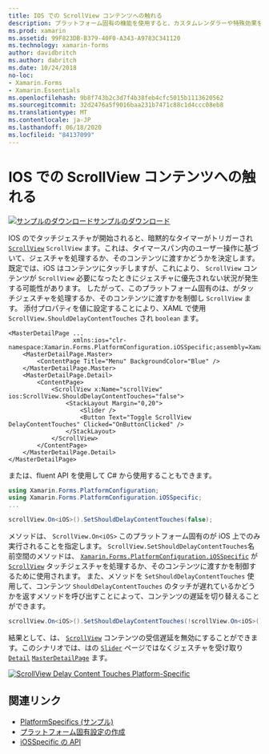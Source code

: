 ```yaml
---
title: IOS での ScrollView コンテンツへの触れる
description: プラットフォーム固有の機能を使用すると、カスタムレンダラーや特殊効果を実装することなく、特定のプラットフォームでのみ使用できる機能を使用できます。 この記事では、ScrollView がタッチジェスチャを処理するか、そのコンテンツに渡すかを制御する iOS プラットフォーム固有のを使用する方法について説明します。
ms.prod: xamarin
ms.assetid: 99F823DB-B379-40F0-A343-A9783C341120
ms.technology: xamarin-forms
author: davidbritch
ms.author: dabritch
ms.date: 10/24/2018
no-loc:
- Xamarin.Forms
- Xamarin.Essentials
ms.openlocfilehash: 9b8f743b2c3d7f4b38feb4cfc5015b1113620562
ms.sourcegitcommit: 32d2476a5f9016baa231b7471c88c1d4ccc08eb8
ms.translationtype: MT
ms.contentlocale: ja-JP
ms.lasthandoff: 06/18/2020
ms.locfileid: "84137099"
---
```

# <a name="scrollview-content-touches-on-ios"></a>IOS での ScrollView コンテンツへの触れる

[![サンプルのダウンロード](~/media/shared/download.png)サンプルのダウンロード](https://docs.microsoft.com/samples/xamarin/xamarin-forms-samples/userinterface-platformspecifics)

IOS のでタッチジェスチャが開始されると、暗黙的なタイマーがトリガーされ [`ScrollView`](xref:Xamarin.Forms.ScrollView) `ScrollView` ます。これは、タイマースパン内のユーザー操作に基づいて、ジェスチャを処理するか、そのコンテンツに渡すかどうかを決定します。 既定では、iOS はコンテンツにタッチしますが、これにより、 `ScrollView` コンテンツが `ScrollView` 必要になったときにジェスチャに優先されない状況が発生する可能性があります。 したがって、このプラットフォーム固有のは、がタッチジェスチャを処理するか、そのコンテンツに渡すかを制御し `ScrollView` ます。 添付プロパティを値に設定することにより、XAML で使用 `ScrollView.ShouldDelayContentTouches` され `boolean` ます。

```xaml
<MasterDetailPage ...
                  xmlns:ios="clr-namespace:Xamarin.Forms.PlatformConfiguration.iOSSpecific;assembly=Xamarin.Forms.Core">
    <MasterDetailPage.Master>
        <ContentPage Title="Menu" BackgroundColor="Blue" />
    </MasterDetailPage.Master>
    <MasterDetailPage.Detail>
        <ContentPage>
            <ScrollView x:Name="scrollView" ios:ScrollView.ShouldDelayContentTouches="false">
                <StackLayout Margin="0,20">
                    <Slider />
                    <Button Text="Toggle ScrollView DelayContentTouches" Clicked="OnButtonClicked" />
                </StackLayout>
            </ScrollView>
        </ContentPage>
    </MasterDetailPage.Detail>
</MasterDetailPage>
```

または、fluent API を使用して C# から使用することもできます。

```csharp
using Xamarin.Forms.PlatformConfiguration;
using Xamarin.Forms.PlatformConfiguration.iOSSpecific;
...

scrollView.On<iOS>().SetShouldDelayContentTouches(false);
```

メソッドは、 `ScrollView.On<iOS>` このプラットフォーム固有のが iOS 上でのみ実行されることを指定します。 `ScrollView.SetShouldDelayContentTouches`名前空間のメソッドは、 [`Xamarin.Forms.PlatformConfiguration.iOSSpecific`](xref:Xamarin.Forms.PlatformConfiguration.iOSSpecific) が [`ScrollView`](xref:Xamarin.Forms.ScrollView) タッチジェスチャを処理するか、そのコンテンツに渡すかを制御するために使用されます。 また、メソッドを `SetShouldDelayContentTouches` 使用して、コンテンツ `ShouldDelayContentTouches` のタッチが遅れているかどうかを返すメソッドを呼び出すことによって、コンテンツの遅延を切り替えることができます。

```csharp
scrollView.On<iOS>().SetShouldDelayContentTouches(!scrollView.On<iOS>().ShouldDelayContentTouches());
```

結果として、は、 [`ScrollView`](xref:Xamarin.Forms.ScrollView) コンテンツの受信遅延を無効にすることができます。このシナリオでは、はの [`Slider`](xref:Xamarin.Forms.Slider) ページではなくジェスチャを受け取り [`Detail`](xref:Xamarin.Forms.MasterDetailPage.Detail) [`MasterDetailPage`](xref:Xamarin.Forms.MasterDetailPage) ます。

[![](scrollview-content-touches-images/scrollview-delay-content-touches.png "ScrollView Delay Content Touches Platform-Specific")](scrollview-content-touches-images/scrollview-delay-content-touches-large.png#lightbox "ScrollView Delay Content Touches Platform-Specific")

## <a name="related-links"></a>関連リンク

- [PlatformSpecifics (サンプル)](https://docs.microsoft.com/samples/xamarin/xamarin-forms-samples/userinterface-platformspecifics)
- [プラットフォーム固有設定の作成](~/xamarin-forms/platform/platform-specifics/index.md#creating-platform-specifics)
- [iOSSpecific の API](xref:Xamarin.Forms.PlatformConfiguration.iOSSpecific)
